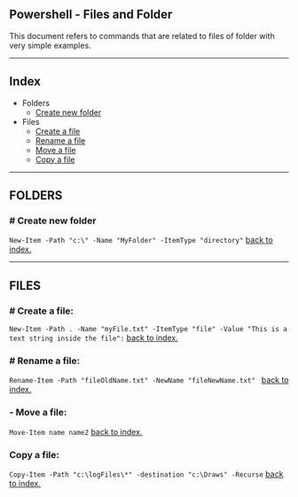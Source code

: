 ## Powershell - Files and Folder
   This document refers to commands that are related to files of folder with very simple examples.

---
## Index
   * Folders
      - [Create new folder](#create-new-folder)
   * Files
      - [Create a file](#create-a-file)  
      - [Rename a file](#rename-a-file)  
      - [Move a file](#rename-a-file)  
      - [Copy a file](#copy-a-file)  
   
---
## FOLDERS 
### # Create new folder
`New-Item -Path "c:\" -Name "MyFolder" -ItemType "directory"`
   [back to index.](#index)

---
## FILES 
### # Create a file:
`New-Item -Path . -Name "myFile.txt" -ItemType "file" -Value "This is a text string inside the file":`
   [back to index.](#index)

### # Rename a file:
`Rename-Item -Path "fileOldName.txt" -NewName "fileNewName.txt" `
   [back to index.](#index)

### - Move a file:
`Move-Item name name2`
   [back to index.](#index)
   
### Copy a file:
`Copy-Item -Path "c:\logFiles\*" -destination "c:\Draws" -Recurse`
   [back to index.](#index)
